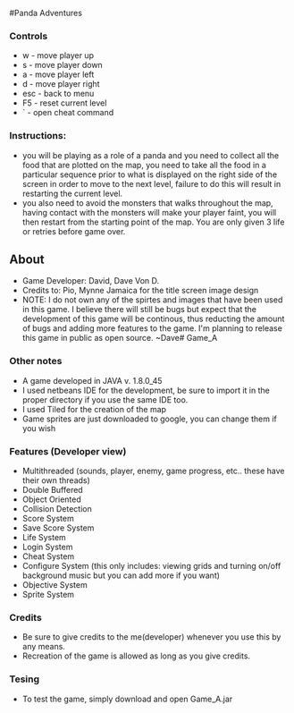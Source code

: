 #Panda Adventures

### Controls
- w - move player up
- s - move player down
- a - move player left
- d - move player right
- esc - back to menu
- F5 - reset current level
- ` - open cheat command

### Instructions:
- you will be playing as a role of a panda and you need to collect all the food that are plotted on the map, you need to take all the food in a particular sequence prior to what is displayed on the right side of the screen in order to move to the next level, failure to do this will result in restarting the current level.
- you also need to avoid the monsters that walks throughout the map, having contact with the monsters will make your player faint, you will then restart from the starting point of the map. You are only given 3 life or retries before game over.

## About
- Game Developer: David, Dave Von D.
- Credits to: Pio, Mynne Jamaica for the title screen image design
- NOTE: I do not own any of the spirtes and images that have been used in this game. I believe there will still be bugs but expect that the development of this game will be continous, thus reducting the amount of bugs and adding more features to the game. I'm planning to release this game in public as open source. ~Dave# Game_A

### Other notes
- A game developed in JAVA v. 1.8.0_45
- I used netbeans IDE for the development, be sure to import it in the proper directory if you use the same IDE too.
- I used Tiled for the creation of the map
- Game sprites are just downloaded to google, you can change them if you wish

### Features (Developer view)
- Multithreaded (sounds, player, enemy, game progress, etc.. these have their own threads)
- Double Buffered
- Object Oriented
- Collision Detection
- Score System
- Save Score System
- Life System
- Login System
- Cheat System
- Configure System (this only includes: viewing grids and turning on/off background music but you can add more if you want)
- Objective System
- Sprite System

### Credits
- Be sure to give credits to the me(developer) whenever you use this by any means.
- Recreation of the game is allowed as long as you give credits.

### Tesing
- To test the game, simply download and open Game_A.jar